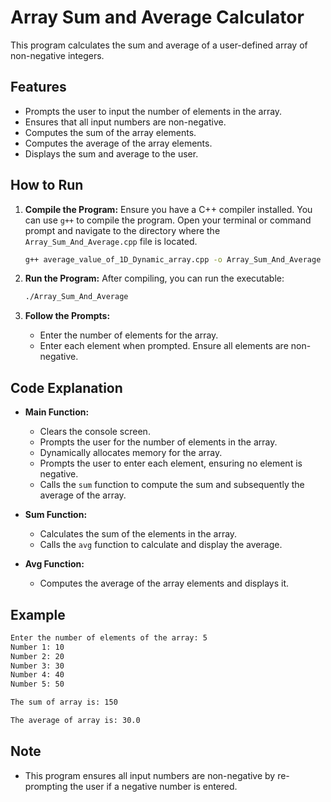 # Array Sum and Average Calculator

This program calculates the sum and average of a user-defined array of non-negative integers.

## Features

- Prompts the user to input the number of elements in the array.
- Ensures that all input numbers are non-negative.
- Computes the sum of the array elements.
- Computes the average of the array elements.
- Displays the sum and average to the user.

## How to Run

1. **Compile the Program:**
   Ensure you have a C++ compiler installed. You can use `g++` to compile the program. Open your terminal or command prompt and navigate to the directory where the `Array_Sum_And_Average.cpp` file is located.

   ```bash
   g++ average_value_of_1D_Dynamic_array.cpp -o Array_Sum_And_Average
   ```

2. **Run the Program:**
   After compiling, you can run the executable:

   ```bash
   ./Array_Sum_And_Average
   ```

3. **Follow the Prompts:**
   - Enter the number of elements for the array.
   - Enter each element when prompted. Ensure all elements are non-negative.

## Code Explanation

- **Main Function:**
  - Clears the console screen.
  - Prompts the user for the number of elements in the array.
  - Dynamically allocates memory for the array.
  - Prompts the user to enter each element, ensuring no element is negative.
  - Calls the `sum` function to compute the sum and subsequently the average of the array.

- **Sum Function:**
  - Calculates the sum of the elements in the array.
  - Calls the `avg` function to calculate and display the average.

- **Avg Function:**
  - Computes the average of the array elements and displays it.

## Example

```bash
Enter the number of elements of the array: 5
Number 1: 10
Number 2: 20
Number 3: 30
Number 4: 40
Number 5: 50

The sum of array is: 150

The average of array is: 30.0
```

## Note

- This program ensures all input numbers are non-negative by re-prompting the user if a negative number is entered.
